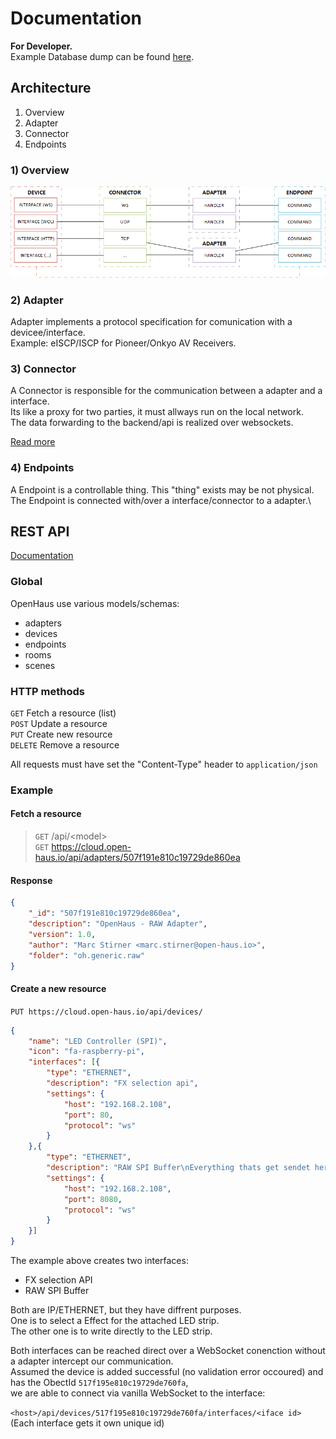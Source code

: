 # Documentation
**For Developer.**\
Example Database dump can be found [here](./assets/database.zip).

## Architecture
1) Overview
2) Adapter
3) Connector
4) Endpoints

### 1) Overview
![architecture](assets/img/architecture.png)

### 2) Adapter
Adapter implements a protocol specification for comunication with a devicee/interface.\
Example: eISCP/ISCP for Pioneer/Onkyo AV Receivers.

### 3) Connector
A Connector is responsible for the communication between a adapter and a interface.\
Its like a proxy for two parties, it must allways run on the local network.\
The data forwarding to the backend/api is realized over websockets.

[Read more](./Connector.md)

### 4) Endpoints
A Endpoint is a controllable thing. This "thing" exists may be not physical.\
The Endpoint is connected with/over a interface/connector to a adapter.\


## REST API
[Documentation](./rest-api.md)

### Global

OpenHaus use various models/schemas:
- adapters
- devices
- endpoints
- rooms
- scenes

### HTTP methods
`GET` Fetch a resource (list)\
`POST` Update a resource\
`PUT` Create new resource\
`DELETE` Remove a resource

All requests must have set the "Content-Type" header to `application/json`

### Example

#### Fetch a resource
> `GET` /api/\<model>\
> `GET` https://cloud.open-haus.io/api/adapters/507f191e810c19729de860ea

#### Response
```json
{
    "_id": "507f191e810c19729de860ea",
    "description": "OpenHaus - RAW Adapter",
    "version": 1.0,
    "author": "Marc Stirner <marc.stirner@open-haus.io>",
    "folder": "oh.generic.raw"
}
```

#### Create a new resource
`PUT https://cloud.open-haus.io/api/devices/`
```json
{
    "name": "LED Controller (SPI)",
    "icon": "fa-raspberry-pi",
    "interfaces": [{
        "type": "ETHERNET",
        "description": "FX selection api",
        "settings": {
        	"host": "192.168.2.108",
           	"port": 80,
           	"protocol": "ws"
        }
	},{
        "type": "ETHERNET",
        "description": "RAW SPI Buffer\nEverything thats get sendet here, is writen on the spi bus!",
        "settings": {
        	"host": "192.168.2.108",
           	"port": 8080,
           	"protocol": "ws"
        }
	}]
}
```

The example above creates two interfaces:
- FX selection API
- RAW SPI Buffer

Both are IP/ETHERNET, but they have diffrent purposes.\
One is to select a Effect for the attached LED strip.\
The other one is to write directly to the LED strip.

Both interfaces can be reached direct over a WebSocket conenction without a adapter intercept our communication.\
Assumed the device is added successful (no validation error occoured) and has the ObectId `517f195e810c19729de760fa`,\
we are able to connect via vanilla WebSocket to the interface:

`<host>/api/devices/517f195e810c19729de760fa/interfaces/<iface id>`
(Each interface gets it own unique id)